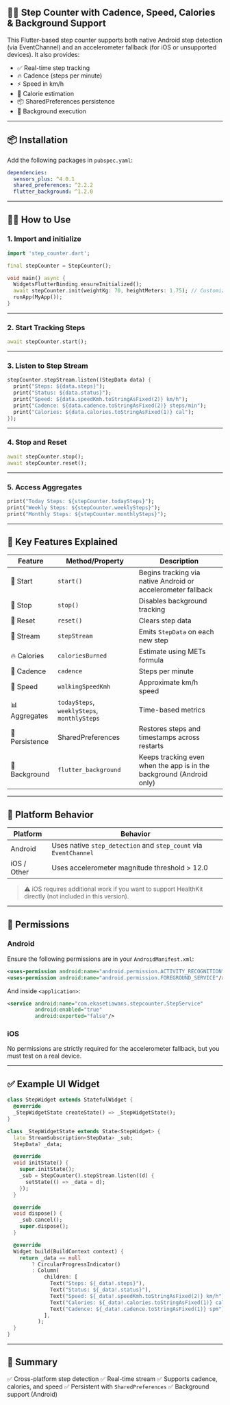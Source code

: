 ## 🏃‍♂️ Step Counter with Cadence, Speed, Calories & Background Support

This Flutter-based step counter supports both native Android step detection (via EventChannel) and an accelerometer fallback (for iOS or unsupported devices). It also provides:

* ✅ Real-time step tracking
* 🔥 Cadence (steps per minute)
* ⚡ Speed in km/h
* 🥗 Calorie estimation
* 📦 SharedPreferences persistence
* 📱 Background execution

---

## 📦 Installation

Add the following packages in `pubspec.yaml`:

```yaml
dependencies:
  sensors_plus: ^4.0.1
  shared_preferences: ^2.2.2
  flutter_background: ^1.2.0
```

---

## 🧑‍💻 How to Use

### 1. **Import and initialize**

```dart
import 'step_counter.dart';

final stepCounter = StepCounter();

void main() async {
  WidgetsFlutterBinding.ensureInitialized();
  await stepCounter.init(weightKg: 70, heightMeters: 1.75); // Customize
  runApp(MyApp());
}
```

---

### 2. **Start Tracking Steps**

```dart
await stepCounter.start();
```

---

### 3. **Listen to Step Stream**

```dart
stepCounter.stepStream.listen((StepData data) {
  print("Steps: ${data.steps}");
  print("Status: ${data.status}");
  print("Speed: ${data.speedKmh.toStringAsFixed(2)} km/h");
  print("Cadence: ${data.cadence.toStringAsFixed(2)} steps/min");
  print("Calories: ${data.calories.toStringAsFixed(1)} cal");
});
```

---

### 4. **Stop and Reset**

```dart
await stepCounter.stop();
await stepCounter.reset();
```

---

### 5. **Access Aggregates**

```dart
print("Today Steps: ${stepCounter.todaySteps}");
print("Weekly Steps: ${stepCounter.weeklySteps}");
print("Monthly Steps: ${stepCounter.monthlySteps}");
```

---

## 🧠 Key Features Explained

| Feature        | Method/Property                             | Description                                                          |
| -------------- | ------------------------------------------- | -------------------------------------------------------------------- |
| 🎯 Start       | `start()`                                   | Begins tracking via native Android or accelerometer fallback         |
| 🛑 Stop        | `stop()`                                    | Disables background tracking                                         |
| 🔄 Reset       | `reset()`                                   | Clears step data                                                     |
| 📡 Stream      | `stepStream`                                | Emits `StepData` on each new step                                    |
| 🔥 Calories    | `caloriesBurned`                            | Estimate using METs formula                                          |
| 🚶 Cadence     | `cadence`                                   | Steps per minute                                                     |
| 🚀 Speed       | `walkingSpeedKmh`                           | Approximate km/h speed                                               |
| 📊 Aggregates  | `todaySteps`, `weeklySteps`, `monthlySteps` | Time-based metrics                                                   |
| 💾 Persistence | SharedPreferences                           | Restores steps and timestamps across restarts                        |
| 🔋 Background  | `flutter_background`                        | Keeps tracking even when the app is in the background (Android only) |

---

## 📱 Platform Behavior

| Platform    | Behavior                                                         |
| ----------- | ---------------------------------------------------------------- |
| Android     | Uses native `step_detection` and `step_count` via `EventChannel` |
| iOS / Other | Uses accelerometer magnitude threshold > 12.0                    |

> ⚠️ iOS requires additional work if you want to support HealthKit directly (not included in this version).

---

## 🚨 Permissions

### Android

Ensure the following permissions are in your `AndroidManifest.xml`:

```xml
<uses-permission android:name="android.permission.ACTIVITY_RECOGNITION"/>
<uses-permission android:name="android.permission.FOREGROUND_SERVICE"/>
```

And inside `<application>`:

```xml
<service android:name="com.ekasetiawans.stepcounter.StepService"
         android:enabled="true"
         android:exported="false"/>
```

### iOS

No permissions are strictly required for the accelerometer fallback, but you must test on a real device.

---

## ✅ Example UI Widget

```dart
class StepWidget extends StatefulWidget {
  @override
  _StepWidgetState createState() => _StepWidgetState();
}

class _StepWidgetState extends State<StepWidget> {
  late StreamSubscription<StepData> _sub;
  StepData? _data;

  @override
  void initState() {
    super.initState();
    _sub = StepCounter().stepStream.listen((d) {
      setState(() => _data = d);
    });
  }

  @override
  void dispose() {
    _sub.cancel();
    super.dispose();
  }

  @override
  Widget build(BuildContext context) {
    return _data == null
        ? CircularProgressIndicator()
        : Column(
            children: [
              Text("Steps: ${_data!.steps}"),
              Text("Status: ${_data!.status}"),
              Text("Speed: ${_data!.speedKmh.toStringAsFixed(2)} km/h"),
              Text("Calories: ${_data!.calories.toStringAsFixed(1)} cal"),
              Text("Cadence: ${_data!.cadence.toStringAsFixed(1)} spm"),
            ],
          );
  }
}
```

---

## 📌 Summary

✅ Cross-platform step detection
✅ Real-time stream
✅ Supports cadence, calories, and speed
✅ Persistent with `SharedPreferences`
✅ Background support (Android)

